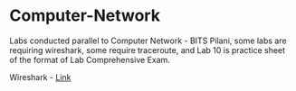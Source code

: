 # Computer-Network
Labs conducted parallel to Computer Network - BITS Pilani, some labs are requiring wireshark, some require traceroute, and Lab 10 is practice sheet of the format of Lab Comprehensive Exam. 

Wireshark - [Link](https://www.wireshark.org/download.html)
